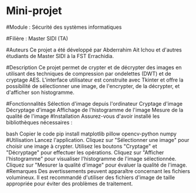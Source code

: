 # Mini-projet

#Module :
Sécurité des systèmes informatiques

#Filière :
Master SIDI (TA)

#Auteurs
Ce projet a été développé par Abderrahim Ait Ichou et d'autres étudiants de Master SIDI à la FST Errachidia.

#Description
Ce projet permet de crypter et de décrypter des images en utilisant des techniques de compression par ondelettes (DWT) et de cryptage AES. L'interface utilisateur est construite avec Tkinter et offre la possibilité de sélectionner une image, de l'encrypter, de la décrypter, et d'afficher son histogramme.

#Fonctionnalités
Sélection d'image depuis l'ordinateur
Cryptage d'image
Décryptage d'image
Affichage de l'histogramme de l'image
Mesure de la qualité de l'image
#Installation
Assurez-vous d'avoir installé les bibliothèques nécessaires :

bash
Copier le code
pip install matplotlib pillow opencv-python numpy
#Utilisation
Lancez l'application.
Cliquez sur "Sélectionner une image" pour choisir une image à crypter.
Utilisez les boutons "Cryptage" et "Décryptage" pour effectuer les opérations.
Cliquez sur "Afficher l'histogramme" pour visualiser l'histogramme de l'image sélectionnée.
Cliquez sur "Mesurer la qualité d'image" pour évaluer la qualité de l'image.
#Remarques
Des avertissements peuvent apparaître concernant les fichiers volumineux. Il est recommandé d'utiliser des fichiers d'image de taille appropriée pour éviter des problèmes de traitement.
